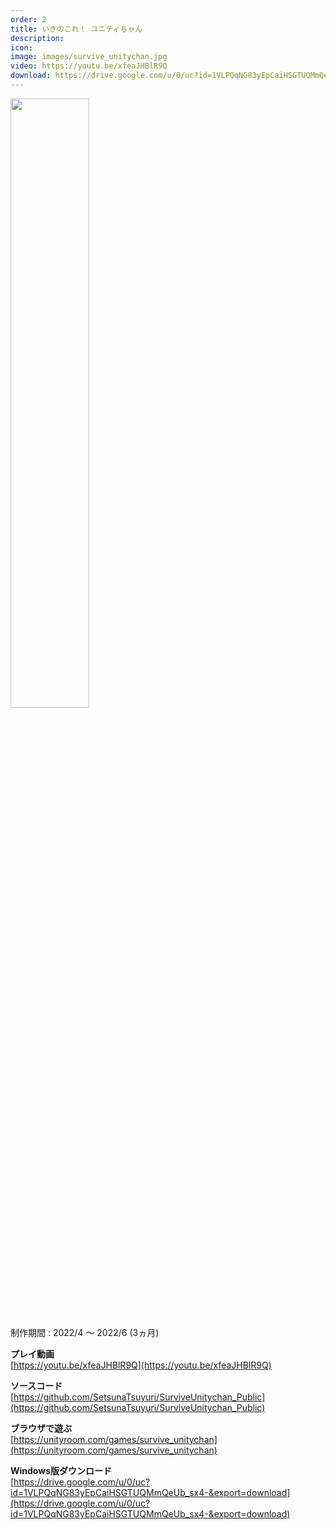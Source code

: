 ```yaml
---
order: 2
title: いきのこれ！ ユニティちゃん
description: 
icon:
image: images/survive_unitychan.jpg
video: https://youtu.be/xfeaJHBlR9Q
download: https://drive.google.com/u/0/uc?id=1VLPQqNG83yEpCaiHSGTUQMmQeUb_sx4-&export=download
---
```


<img src="images/survive_unitychan.jpg" width="50%">

制作期間 : 2022/4 ～ 2022/6 (3ヵ月)

**プレイ動画**  
[https://youtu.be/xfeaJHBlR9Q](https://youtu.be/xfeaJHBlR9Q)

**ソースコード**  
[https://github.com/SetsunaTsuyuri/SurviveUnitychan_Public](https://github.com/SetsunaTsuyuri/SurviveUnitychan_Public)

**ブラウザで遊ぶ**  
[https://unityroom.com/games/survive_unitychan](https://unityroom.com/games/survive_unitychan)

**Windows版ダウンロード**  
[https://drive.google.com/u/0/uc?id=1VLPQqNG83yEpCaiHSGTUQMmQeUb_sx4-&export=download](https://drive.google.com/u/0/uc?id=1VLPQqNG83yEpCaiHSGTUQMmQeUb_sx4-&export=download)